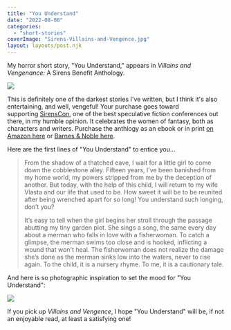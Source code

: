 ```yaml
---
title: "You Understand"
date: "2022-08-08"
categories:
  - "short-stories"
coverImage: "Sirens-Villains-and-Vengence.jpg"
layout: layouts/post.njk
---
```


My horror short story, "You Understand," appears in _Villains and Vengenance:_ A Sirens Benefit Anthology.

![](https://d2ypg8o05lff0b.cloudfront.net/wp-content/uploads/sites/3/pages/d6ac498d-95c3-d058-44a6-5325fa4532a7.jpg)

This is definitely one of the darkest stories I've written, but I think it's also entertaining, and well, vengeful! Your purchase goes toward supporting [SirensCon](https://www.sirensconference.org/), one of the best speculative fiction conferences out there, in my humble opinion. It celebrates the women of fantasy, both as characters and writers. Purchase the anthlogy as an ebook or in print [on Amazon here](https://www.amazon.com/Villains-Vengeance-Sirens-Benefit-Anthology-ebook/dp/B09FDYS3SD) or [Barnes & Noble here](https://www.barnesandnoble.com/w/villains-vengeance-natalie-j-case-editor/1140126793).

Here are the first lines of "You Understand" to entice you...

> From the shadow of a thatched eave, I wait for a little girl to come down the cobblestone alley. Fifteen years, I’ve been banished from my home world, my powers stripped from me by the deception of another. But today, with the help of this child, I will return to my wife Vlasta and our life that used to be. How sweet it will be to be reunited after being wrenched apart for so long! You understand such longing, don’t you?
>
> It’s easy to tell when the girl begins her stroll through the passage abutting my tiny garden plot. She sings a song, the same every day about a merman who falls in love with a fisherwoman. To catch a glimpse, the merman swims too close and is hooked, inflicting a wound that won't heal. The fisherwoman does not realize the damage she’s done as the merman sinks low into the waters, never to rise again. To the child, it is a nursery rhyme. To me, it is a cautionary tale.

And here is so photographic inspiration to set the mood for "You Understand":

![](https://d2ypg8o05lff0b.cloudfront.net/wp-content/uploads/sites/3/pages/beetle-wand.jpg)

If you pick up _Villains and Vengence_, I hope "You Understand" will be, if not an enjoyable read, at least a satisfying one!
